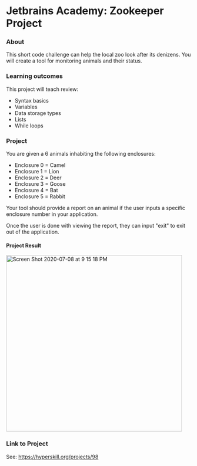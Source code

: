 # Jetbrains Academy: Zookeeper Project

### About
This short code challenge can help the local zoo look after its denizens. You will create a tool for monitoring animals and their status.

### Learning outcomes

This project will teach review:
- Syntax basics
- Variables
- Data storage types
- Lists
- While loops

### Project 

You are given a 6 animals inhabiting the following enclosures:
- Enclosure 0 = Camel
- Enclosure 1 = Lion
- Enclosure 2 = Deer
- Enclosure 3 = Goose
- Enclosure 4 = Bat
- Enclosure 5 = Rabbit

Your tool should provide a report on an animal if the user inputs a specific enclosure number in your application.

Once the user is done with viewing the report, they can input "exit" to exit out of the application.

#### Project Result

<img width="478" alt="Screen Shot 2020-07-08 at 9 15 18 PM" src="https://user-images.githubusercontent.com/43900263/86985881-495bde00-c160-11ea-9af2-5534fe425891.png">


### Link to Project
See: https://hyperskill.org/projects/98
